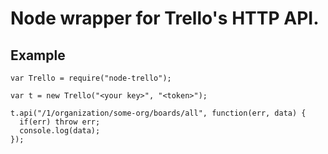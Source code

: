Node wrapper for Trello's HTTP API.
====

## Example

    var Trello = require("node-trello");

    var t = new Trello("<your key>", "<token>");

    t.api("/1/organization/some-org/boards/all", function(err, data) {
      if(err) throw err;
      console.log(data);
    });
